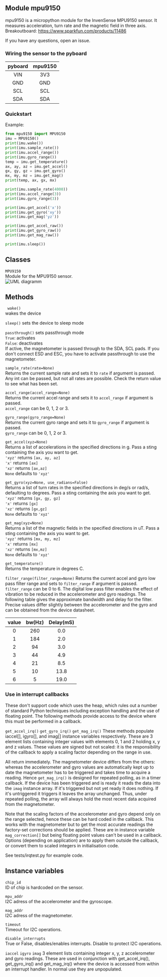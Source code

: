 Module mpu9150
-----------------
mpu9150 is a micropython module for the InvenSense MPU9150 sensor.
It measures acceleration, turn rate and the magnetic field in three axis.  
Breakoutboard: https://www.sparkfun.com/products/11486  

If you have any questions, open an issue.

### Wiring the sensor to the pyboard

| pyboard| mpu9150 |
|:------:|:-------:|
| VIN    | 3V3     |
| GND    | GND     |
| SCL    | SCL     |
| SDA    | SDA     |

### Quickstart

Example:
```python
from mpu9150 import MPU9150
imu = MPU9150()
print(imu.wake())
print(imu.sample_rate())
print(imu.accel_range())
print(imu.gyro_range())
temp = imu.get_temperature()
ax, ay, az = imu.get_accel()
gx, gy, gz = imu.get_gyro()
mx, my, mz = imu.get_mag()
print(temp, ax, gx, mx)

print(imu.sample_rate(4000))
print(imu.accel_range(3))
print(imu.gyro_range(3))

print(imu.get_accel('x'))
print(imu.get_gyro('xy'))
print(imu.get_mag('yz'))

print(imu.get_accel_raw())
print(imu.get_gyro_raw())
print(imu.get_mag_raw())

print(imu.sleep())
```

Classes
-------
``MPU9150``  
Module for the MPU9150 sensor.  
![UML diagramm](https://raw.githubusercontent.com/turbinenreiter/micropython-mpu9150/master/classes_MPU9150.png "UML diagramm")


Methods
--------------


`` wake()``  
wakes the device  

``sleep()``
sets the device to sleep mode  

``passthrough()``
sets passthrough mode  
``True``: activates  
``False``: deactivates  
If active, the magnetometer is passed through to the SDA, SCL pads. If you don't
connect ESD and ESC, you have to activate passthrough to use the magnetometer.

``sample_rate(rate=None)``  
Returns the current sample rate and sets it to ``rate`` if argument is passed.
Any int can be passed, but not all rates are possible. Check the return value to see
what has been set.

``accel_range(accel_range=None)``  
Returns the current accel range and sets it to ``accel_range`` if argument is passed.  
``accel_range`` can be 0, 1, 2 or 3.

``gyro_range(gyro_range=None)``  
Returns the current gyro range and sets it to ``gyro_range`` if argument is passed.  
``gyro_range`` can be 0, 1, 2 or 3.

``get_accel(xyz=None)``  
Returns a list of accelerations in the specified directions in g. Pass a sting containing
the axis you want to get.  
``'xyz'`` returns ``[ax, ay, az]``  
``'x'``   returns ``[ax]``  
``'xz'``  returns ``[ax,az]``  
``None``  defaults to ``'xyz'``  

``get_gyro(xyz=None, use_radians=False)``  
Returns a list of turn rates in the specified directions in deg/s or rad/s, defaulting to degrees.
Pass a sting containing the axis you want to get.  
``'xyz'`` returns ``[gx, gy, gz]``  
``'x'``   returns ``[gx]``  
``'xz'``  returns ``[gx,gz]``  
``None``  defaults to ``'xyz'``  

``get_mag(xyz=None)``  
Returns a list of the magnetic fields in the specified directions in uT. Pass a sting containing
the axis you want to get.  
``'xyz'`` returns ``[mx, my, mz]``  
``'x'``   returns ``[mx]``  
``'xz'``  returns ``[mx,mz]``  
``None``  defaults to ``'xyz'``  

``get_temperature()``  
Returns the temperature in degrees C.

``filter_range(filter_range=None)``
Returns the current accel and gyro low pass filter range and sets to ``filter_range`` if argument is passed.
``filter_range`` can be 0 to 6.
The digital low pass filter enables the effect of vibration to be reduced in the accelerometer and gyro readings.
The following table gives the approximate bandwidth and delay for the filter. Precise values differ
slightly between the accelerometer and the gyro and can be obtained from the device datasheet.

| value | bw(Hz) | Delay(mS) |
|:-----:|:------:|:---------:|
|  0    |  260   |    0.0    |
|  1    |  184   |    2.0    |
|  2    |   94   |    3.0    |
|  3    |   44   |    4.9    |
|  4    |   21   |    8.5    |
|  5    |   10   |   13.8    |
|  6    |    5   |   19.0    |

### Use in interrupt callbacks

These don't support code which uses the heap, which rules out a number of standard Python techniques including
exception handling and the use of floating point. The following methods provide access to the device where this
must be performed in a callback.

``get_accel_irq()``
``get_gyro_irq()``
``get_mag_irq()``
These methods populate iaccel[], igyro[], and imag[] instance variables respectively. These are 3 element lists
containing integer values with elements 0, 1 and 2 holding x, y and z values. These values are signed but not scaled:
it is the responsibility of the callback to apply a scaling factor depending on the range in use.

All return immediately. The magnetometer device differs from the others: whereas the accelerometer and gyro values
are automatically kept up to date the magnetometer has to be triggered and takes time to acquire a reading. Hence
``get_mag_irq()`` is designed for repeated polling, as in a timer callback. If the device has been triggered
and is ready it reads the data into the ``imag`` instance array. If it's triggered but not yet ready it does
nothing. If it's untriggered it triggers it leaves the array unchanged. Thus, under repeated polling, the array
will always hold the most recent data acquired from the magnetometer.

Note that the scaling factors of the accelerometer and gyro depend only on the range selected, hence these
can be hard coded in the callback. This works with the magnetometer but to get the most accurate readings the
factory-set corrections should be applied. These are in instance variable ``mag_correction[]`` but being
floating point values can't be used in a callback. Options (depending on application) are to apply them
outside the callback, or convert them to scaled integers in initialisation code.

See tests/irqtest.py for example code.

Instance variables
------------------
``chip_id``  
ID of chip is hardcoded on the sensor.

``mpu_addr``  
I2C adress of the accelerometer and the gyroscope.

``mag_addr``  
I2C adress of the magnetometer.

``timeout``  
Timeout for I2C operations.

``disable_interrupts``  
True or False, disables/enables interrupts. Disable to protect I2C operations.

``iaccel``
``igyro``
``imag``
3 element lists containing integer x, y, z accelerometer and gyro readings. These are used in conjunction with
get_accel_irq(), get_gyro_irq() and get_mag_irq() where the device is accessed from within an interrupt handler. In
normal use they are unpopulated.
